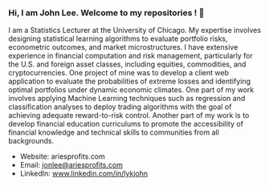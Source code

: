 ### Hi, I am John Lee. Welcome to my repositories ! 👋

I am a Statistics Lecturer at the University of Chicago. My expertise involves designing statistical learning algorithms to evaluate portfolio risks, econometric outcomes, and market microstructures. I have extensive experience in financial computation and risk management, particularly for the U.S. and foreign asset classes, including equities, commodities, and cryptocurrencies. One project of mine was to develop a client web application to evaluate the probabilities of extreme losses and identifying optimal portfolios under dynamic economic climates. One part of my work involves applying Machine Learning techniques such as regression and classification analyses to deploy trading algorithms with the goal of achieving adequate reward-to-risk control. Another part of my work is to develop financial education curriculums to promote the accessibility of financial knowledge and technical skills to communities from all backgrounds.

- Website: ariesprofits.com
- Email: jonlee@ariesprofits.com
- LinkedIn: www.linkedin.com/in/lykjohn

